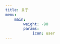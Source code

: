 ```yaml
---
title: 关于
menu:
    main: 
        weight: -90
        params:
            icon: user
---
```



<link href="https://npm.elemecdn.com/sakura-halo@1.3.8/1.3.4/source/lib/botui/botui.min.css" rel="stylesheet" type="text/css" />
<script src="https://npm.elemecdn.com/sakura-halo@1.3.8/1.3.4/source/lib/botui/vue.min.js"></script>
<script src="https://npm.elemecdn.com/sakura-halo@1.3.8/1.3.4/source/lib/botui/botui.min.js"></script>
<script src=""></script>
<script src="https://npm.elemecdn.com/sakura-halo@1.3.8/1.3.4/source/lib/botui/own-bot.js"></script>
